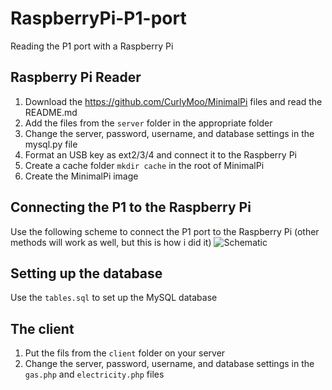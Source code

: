 RaspberryPi-P1-port
===================

Reading the P1 port with a Raspberry Pi

## Raspberry Pi Reader

1. Download the https://github.com/CurlyMoo/MinimalPi files and read the README.md
2. Add the files from the `server` folder in the appropriate folder
3. Change the server, password, username, and database settings in the mysql.py file
4. Format an USB key as ext2/3/4 and connect it to the Raspberry Pi
5. Create a cache folder `mkdir cache` in the root of MinimalPi
6. Create the MinimalPi image

## Connecting the P1 to the Raspberry Pi
Use the following scheme to connect the P1 port to the Raspberry Pi (other methods will work as well, but this is how i did it)
<img src="http://img208.imageshack.us/img208/3122/awlt.jpg" alt="Schematic" title="Schematic" />

## Setting up the database
Use the `tables.sql` to set up the MySQL database

## The client

1. Put the fils from the `client` folder on your server
2. Change the server, password, username, and database settings in the `gas.php` and `electricity.php` files
